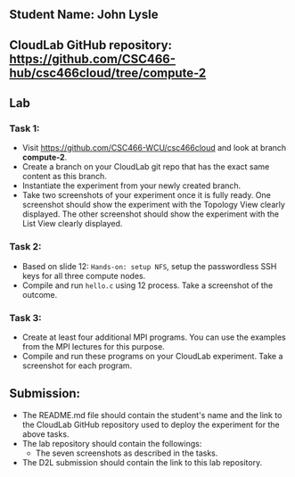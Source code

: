 ## Student Name: John Lysle

## CloudLab GitHub repository: https://github.com/CSC466-hub/csc466cloud/tree/compute-2

## Lab

### Task 1: 

- Visit https://github.com/CSC466-WCU/csc466cloud and look at branch **compute-2**. 
- Create a branch on your CloudLab git repo that has the exact same content as this branch. 
- Instantiate the experiment from your newly created branch. 
- Take two screenshots of your experiment once it is fully ready. One screenshot should show the experiment with the Topology View clearly displayed. The other screenshot should show the experiment with the List View clearly displayed. 

### Task 2:

- Based on slide 12: `Hands-on: setup NFS`, setup the passwordless SSH keys for all three compute nodes. 
- Compile and run `hello.c` using 12 process. Take a screenshot of the outcome. 


### Task 3: 

- Create at least four additional MPI programs. You can use the examples from the MPI lectures for this purpose. 
- Compile and run these programs on your CloudLab experiment. Take a screenshot for each program. 

## Submission:

- The README.md file should contain the student's name and the link to the CloudLab GitHub repository used to deploy the experiment for the above tasks. 
- The lab repository should contain the followings:
  - The seven screenshots as described in the tasks.
- The D2L submission should contain the link to this lab repository. 
